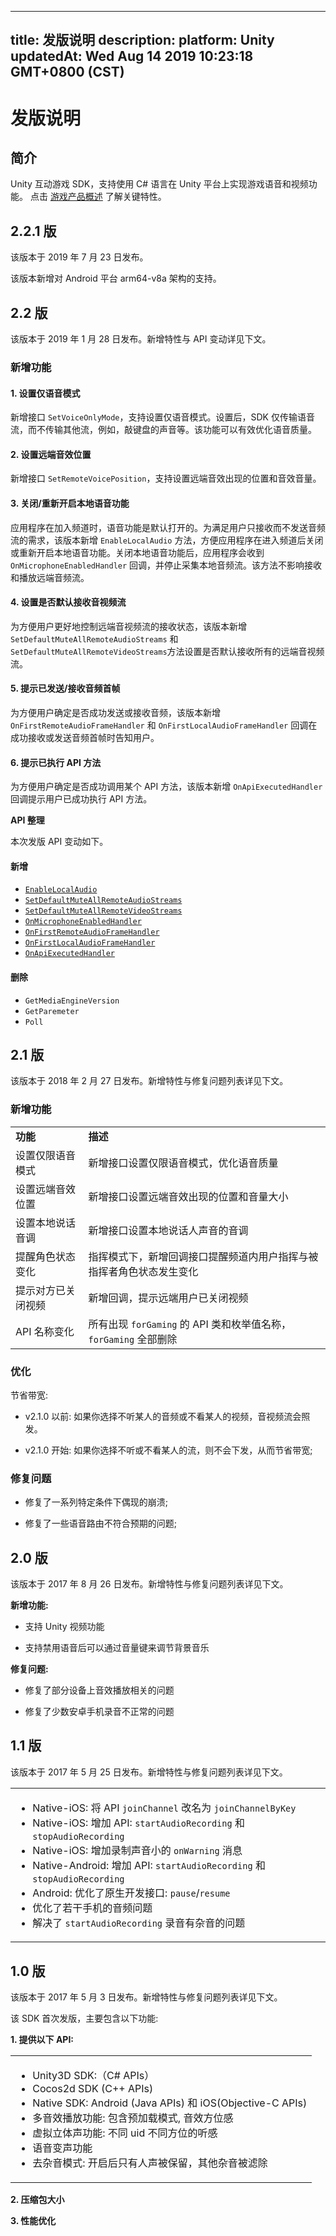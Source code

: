 
---
title: 发版说明
description: 
platform: Unity
updatedAt: Wed Aug 14 2019 10:23:18 GMT+0800 (CST)
---
# 发版说明
## 简介

Unity 互动游戏 SDK，支持使用 C# 语言在 Unity 平台上实现游戏语音和视频功能。
点击 [游戏产品概述](https://docs.agora.io/cn/Interactive%20Gaming/product_gaming?platform=All%20Platforms) 了解关键特性。

## 2.2.1 版

该版本于 2019 年 7 月 23 日发布。

该版本新增对 Android 平台 arm64-v8a 架构的支持。

## 2.2 版

该版本于 2019 年 1 月 28 日发布。新增特性与 API 变动详见下文。

### 新增功能

#### 1. 设置仅语音模式

新增接口 `SetVoiceOnlyMode`，支持设置仅语音模式。设置后，SDK 仅传输语音流，而不传输其他流，例如，敲键盘的声音等。该功能可以有效优化语音质量。

#### 2. 设置远端音效位置

新增接口 `SetRemoteVoicePosition`，支持设置远端音效出现的位置和音效音量。

#### 3. 关闭/重新开启本地语音功能

应用程序在加入频道时，语音功能是默认打开的。为满足用户只接收而不发送音频流的需求，该版本新增 `EnableLocalAudio` 方法，方便应用程序在进入频道后关闭或重新开启本地语音功能。关闭本地语音功能后，应用程序会收到 `OnMicrophoneEnabledHandler` 回调，并停止采集本地音频流。该方法不影响接收和播放远端音频流。

#### 4. 设置是否默认接收音视频流

为方便用户更好地控制远端音视频流的接收状态，该版本新增 `SetDefaultMuteAllRemoteAudioStreams` 和 `SetDefaultMuteAllRemoteVideoStreams`方法设置是否默认接收所有的远端音视频流。

#### 5. 提示已发送/接收音频首帧

为方便用户确定是否成功发送或接收音频，该版本新增 `OnFirstRemoteAudioFrameHandler` 和 `OnFirstLocalAudioFrameHandler` 回调在成功接收或发送音频首帧时告知用户。

#### 6. 提示已执行 API 方法

为方便用户确定是否成功调用某个 API 方法，该版本新增 `OnApiExecutedHandler` 回调提示用户已成功执行 API 方法。

**API 整理**

本次发版 API 变动如下。

#### 新增

- [`EnableLocalAudio`](../../cn/API%20Reference/game_unity.md)
- [`SetDefaultMuteAllRemoteAudioStreams`](../../cn/API%20Reference/game_unity.md)
- [`SetDefaultMuteAllRemoteVideoStreams`](../../cn/API%20Reference/game_unity.md)
- [`OnMicrophoneEnabledHandler`](../../cn/API%20Reference/game_unity.md)
- [`OnFirstRemoteAudioFrameHandler`](../../cn/API%20Reference/game_unity.md)
- [`OnFirstLocalAudioFrameHandler`](../../cn/API%20Reference/game_unity.md)
- [`OnApiExecutedHandler`](../../cn/API%20Reference/game_unity.md)

#### 删除

- `GetMediaEngineVersion`
- `GetParemeter`
- `Poll`


## 2.1 版

该版本于 2018 年 2 月 27 日发布。新增特性与修复问题列表详见下文。

### 新增功能

<table>
<colgroup>
<col/>
<col/>
</colgroup>
<tbody>
<tr><td><strong>功能</strong></td>
<td><strong>描述</strong></td>
</tr>
<tr><td>设置仅限语音模式</td>
<td>新增接口设置仅限语音模式，优化语音质量</td>
</tr>
<tr><td>设置远端音效位置</td>
<td>新增接口设置远端音效出现的位置和音量大小</td>
</tr>
<tr><td>设置本地说话音调</td>
<td>新增接口设置本地说话人声音的音调</td>
</tr>
<tr><td>提醒角色状态变化</td>
<td>指挥模式下，新增回调接口提醒频道内用户指挥与被指挥者角色状态发生变化</td>
</tr>
<tr><td>提示对方已关闭视频</td>
<td>新增回调，提示远端用户已关闭视频</td>
</tr>
<tr><td>API 名称变化</td>
<td>所有出现 <code>forGaming</code> 的 API 类和枚举值名称，<code>forGaming</code> 全部删除</td>
</tr>
</tbody>
</table>



### 优化

节省带宽:

-   v2.1.0 以前: 如果你选择不听某人的音频或不看某人的视频，音视频流会照发。

-   v2.1.0 开始: 如果你选择不听或不看某人的流，则不会下发，从而节省带宽;


### 修复问题

-   修复了一系列特定条件下偶现的崩溃;

-   修复了一些语音路由不符合预期的问题;


## 2.0 版

该版本于 2017 年 8 月 26 日发布。新增特性与修复问题列表详见下文。

**新增功能:**

-   支持 Unity 视频功能

-   支持禁用语音后可以通过音量键来调节背景音乐


**修复问题:**

-   修复了部分设备上音效播放相关的问题

-   修复了少数安卓手机录音不正常的问题


## 1.1 版

该版本于 2017 年 5 月 25 日发布。新增特性与修复问题列表详见下文。

<table>
<colgroup>
<col/>
</colgroup>
<tbody>
<tr><td><ul>
<li>Native-iOS: 将 API <code>joinChannel</code> 改名为 <code>joinChannelByKey</code></li>
<li>Native-iOS: 增加 API: <code>startAudioRecording</code> 和 <code>stopAudioRecording</code></li>
<li>Native-iOS: 增加录制声音小的 <code>onWarning</code> 消息</li>
<li>Native-Android: 增加 API: <code>startAudioRecording</code> 和 <code>stopAudioRecording</code></li>
<li>Android: 优化了原生开发接口: <code>pause</code>/<code>resume</code></li>
<li>优化了若干手机的音频问题</li>
<li>解决了 <code>startAudioRecording</code> 录音有杂音的问题</li>
</ul>
</td>
</tr>
<tr/>
<tr/>
<tr/>
<tr/>
<tr/>
<tr/>
</tbody>
</table>



## 1.0 版

该版本于 2017 年 5 月 3 日发布。新增特性与修复问题列表详见下文。


该 SDK 首次发版，主要包含以下功能:

**1. 提供以下 API:**

<table>
<colgroup>
<col/>
</colgroup>
<tbody>
<tr><td><ul>
<li>Unity3D SDK:（C# APIs）</li>
<li>Cocos2d SDK (C++ APIs)</li>
<li>Native SDK: Android (Java APIs) 和 iOS(Objective-C APIs)</li>
<li>多音效播放功能: 包含预加载模式, 音效方位感</li>
<li>虚拟立体声功能: 不同 uid 不同方位的听感</li>
<li>语音变声功能</li>
<li>去杂音模式: 开启后只有人声被保留，其他杂音被滤除</li>
</ul>
</td>
</tr>
<tr/>
<tr/>
<tr/>
<tr/>
<tr/>
<tr/>
</tbody>
</table>



**2. 压缩包大小**

**3. 性能优化**


